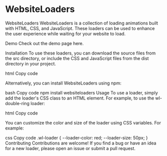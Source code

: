 # WebsiteLoaders

WebsiteLoaders
WebsiteLoaders is a collection of loading animations built with HTML, CSS, and JavaScript. These loaders can be used to enhance the user experience while waiting for your website to load.

Demo
Check out the demo page here.

Installation
To use these loaders, you can download the source files from the src directory, or include the CSS and JavaScript files from the dist directory in your project.

html
Copy code
<link rel="stylesheet" href="path/to/websiteloaders.min.css">
<script src="path/to/websiteloaders.min.js"></script>
Alternatively, you can install WebsiteLoaders using npm:

bash
Copy code
npm install websiteloaders
Usage
To use a loader, simply add the loader's CSS class to an HTML element. For example, to use the wl-double-ring loader:

html
Copy code
<div class="wl-loader wl-double-ring"></div>
You can customize the color and size of the loader using CSS variables. For example:

css
Copy code
.wl-loader {
  --loader-color: red;
  --loader-size: 50px;
}
Contributing
Contributions are welcome! If you find a bug or have an idea for a new loader, please open an issue or submit a pull request.
